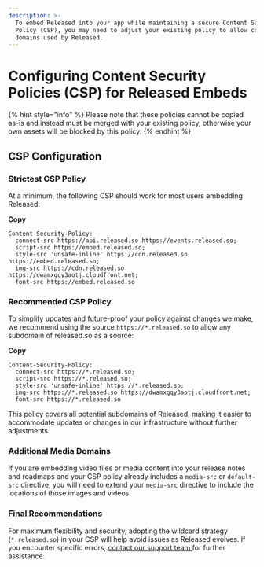 ```yaml
---
description: >-
  To embed Released into your app while maintaining a secure Content Security
  Policy (CSP), you may need to adjust your existing policy to allow certain
  domains used by Released.
---
```


# Configuring Content Security Policies (CSP) for Released Embeds

{% hint style="info" %}
Please note that these policies cannot be copied as-is and instead must be merged with your existing policy, otherwise your own assets will be blocked by this policy.
{% endhint %}

## **CSP Configuration** <a href="#csp-configuration" id="csp-configuration"></a>

### **Strictest CSP Policy** <a href="#strictest-csp-policy" id="strictest-csp-policy"></a>

At a minimum, the following CSP should work for most users embedding Released:

**Copy**

```
Content-Security-Policy: 
  connect-src https://api.released.so https://events.released.so; 
  script-src https://embed.released.so; 
  style-src 'unsafe-inline' https://cdn.released.so https://embed.released.so; 
  img-src https://cdn.released.so https://dwamxgqy3aotj.cloudfront.net; 
  font-src https://embed.released.so
```

### **Recommended CSP Policy** <a href="#recommended-csp-policy" id="recommended-csp-policy"></a>

To simplify updates and future-proof your policy against changes we make, we recommend using the source `https://*.released.so` to allow any subdomain of released.so as a source:

**Copy**

```
Content-Security-Policy: 
  connect-src https://*.released.so; 
  script-src https://*.released.so; 
  style-src 'unsafe-inline' https://*.released.so; 
  img-src https://*.released.so https://dwamxgqy3aotj.cloudfront.net; 
  font-src https://*.released.so
```

This policy covers all potential subdomains of Released, making it easier to accommodate updates or changes in our infrastructure without further adjustments.

### **Additional Media Domains** <a href="#additional-media-domains" id="additional-media-domains"></a>

If you are embedding video files or media content into your release notes and roadmaps and your CSP policy already includes a `media-src` or `default-src` directive, you will need to extend your `media-src` directive to include the locations of those images and videos.

### **Final Recommendations** <a href="#final-recommendations" id="final-recommendations"></a>

For maximum flexibility and security, adopting the wildcard strategy (`*.released.so`) in your CSP will help avoid issues as Released evolves. If you encounter specific errors, [contact our support team ](https://released.so/support)for further assistance.
